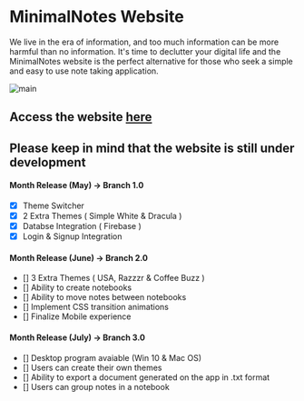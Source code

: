 # MinimalNotes Website

We live in the era of information, and too much information can be more harmful than no information. It's time to declutter your digital life and the MinimalNotes website is the perfect alternative for those who seek a simple and easy to use note taking application. 

![main](https://user-images.githubusercontent.com/43593024/82290576-a49dfb00-997d-11ea-9f3e-2210c2125d9f.PNG)

## Access the website [here](https://lnardon.github.io/MinimalNotes "MinimalNotes Homepage")

## Please keep in mind that the website is still under development

#### Month Release (May) -> Branch 1.0
  - [x] Theme Switcher
  - [x] 2 Extra Themes ( Simple White & Dracula )
  - [x] Databse Integration ( Firebase )
  - [x] Login & Signup Integration

#### Month Release (June) -> Branch 2.0
  - [] 3 Extra Themes ( USA, Razzzr & Coffee Buzz )
  - [] Ability to create notebooks
  - [] Ability to move notes between notebooks
  - [] Implement CSS transition animations
  - [] Finalize Mobile experience

  #### Month Release (July) -> Branch 3.0
  - [] Desktop program avaiable (Win 10 & Mac OS)
  - [] Users can create their own themes
  - [] Ability to export a document generated on the app in .txt format
  - [] Users can group notes in a notebook